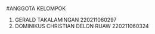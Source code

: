 #ANGGOTA KELOMPOK
1. GERALD TAKALAMINGAN 220211060297
2. DOMINIKUS CHRISTIAN DELON RUAW 220211060324

